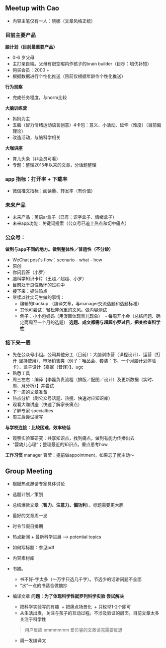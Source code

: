 ## Meetup with Cao
- 内容主笔仅有一人：晓娜（文章风格正统）

### 目前主要产品
**脑计划（目前最重要产品）**
* 0-6 岁父母
* 主打亲自端。父母有限空暇内作孩子的brain builder（目标：培优补短）
* 购买会员：2000 +
* 根据数据进行个性化推送（目前仅根据年龄作个性化推送）

**行为观察**
* 完成任务程度，与norm比较

**大脑训练营**
- 妈妈为主
- 五脑（智力情绪运动语言创意）4卡包：意义、小活动、延伸（难度）（目前偏理论）
- 改造活动，与脑科学相关

**大咖讲座**
- 育儿头条（非会员可看）
- 专题：整理2015年以来的文章，分话题整理

### app 指标：打开率 + 下载率
- 微信推文指标；阅读量、转发率（有价值）

### 未来产品
- 未来产品：英语ar盒子（已有：识字盒子、情绪盒子）
- 未来app功能：关键词搜索（公众号已追上热点和切中痛点）

### 公众号：
**做到与app不同的地方。做到整体性／普适性（不分龄）**
- WeChat post's flow：scenario - what - how
- 原创
- 你问我答（小罗）
- 脑科学知识卡片（王超／超超、小罗）
- 目前处于良性循环的过程中
- 接下来：抓住热点
- 继续以往实习生做的事情：
  - 编辑的backup （编译文章，与manager交流选题和选题标准）
  - 其他可尝试：轻松非沉重的文风。做内容测试
  - 例子：小小包妈妈（用漫画体现育儿现象）
  - 每周开小会（总结问题、确定两周至一个月的选题）
**选题、成文都需与超超小罗过目，把关检查科学性**

### 接下来一周
- 先在公众号小组。公司其他分工（目前）：大脑训练营（课程设计）、运营（打开-坚持使用）、市场销售类（例子：唯品会、套装：书、一个月脑计划体验卡）、盒子设计【嘉妮（音译）】、ugc
- 熟悉工具
- 周三左右：编译【李磊负责流程（排版／配图／设计）及更新数据（实时、周、月分析）】并尝试
- 下一周的文章准备
- 热点分析（刷公众号话题、热搜、快速对应知识库）
- 观看大咖讲座（快速了解家长痛点）
- 了解专家 specialties
- 周三后尝试撰写

**与学校连接：比较困难，效率较低**
- 观察实验室研究：共享知识点，找到痛点，做到有能力传播出去
- “婴幼儿心理”；整理最近的知识点。重点思考how

**工作习惯**
manager 曹莹：提前做appointment，如果忘了就主动～

## Group Meeting
- 根据热点邀请专家具体讨论
- 选题计划／策划
- 总结爆款文章（**智力、注意力、偏功利**）。标题需要更大胆
- 最好的文章周一发
- 时令节假日排期
- 热点新闻 + 最新科学进展 --> potential topics
- 如何写标题：参见pdf
- 内容素材库
- 书摘。
  - 书不好-字太多（～万字只选几千字）。节选少的话讲问题不全面
  - “水”一点的书适合做摘抄
- 编译文章
**问题：为了体现科学性就罗列科学实验**
**尝试解决**
  + 把科学实验写的有趣
  + 把痛点场景化
  + 只枚举1-2个即可
  + 从生活出发，关注与孩子的互动过程。不涉及验证的层面。目前文章太多关注于科学性
  > 用户反应 emmmmmm 爱贝睿的文章读完需要反思

  + 周一发编译文
